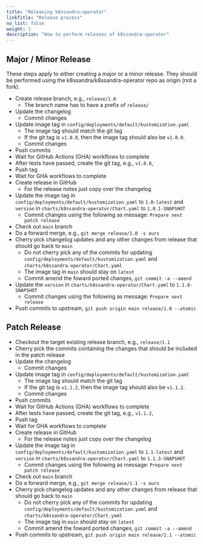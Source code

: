 ```yaml
---
title: "Releasing k8ssandra-operator"
linkTitle: "Release process"
no_list: false
weight: 1
description: "How to perform releases of k8ssandra-operator"
---
```



## Major / Minor Release

These steps apply to either creating a major or a minor release.
They should be performed using the k8ssandra/k8ssandra-operator repo as origin (not a fork).

* Create release branch, e.g., `release/1.0`
    * The branch name has to have a prefix of `release/`
* Update the changelog
    * Commit changes
* Update image tag in `config/deployments/default/kustomization.yaml`
    * The image tag should match the git tag
    * If the git tag is `v1.0.0`, then the image tag should also be `v1.0.0`.
    * Commit changes
* Push commits
* Wait for GitHub Actions (GHA) workflows to complete
* After tests have passed, create the git tag, e.g., `v1.0.0`, 
* Push tag
* Wait for GHA workflows to complete
* Create release in GitHub
    * For the release notes just copy over the changelog
* Update the image tag in `config/deployments/default/kustomization.yaml` to `1.0-latest` and `version` in `charts/k8ssandra-operator/Chart.yaml` to `1.0.1-SNAPSHOT`
    * Commit changes using the following as message: `Prepare next patch release`
* Check out `main` branch
* Do a forward merge, e.g., `git merge release/1.0 -s ours`
* Cherry pick changelog updates and any other changes from release that should go back to `main`
    * Do not cherry pick any of the commits for updating `config/deployments/default/kustomization.yaml` and `charts/k8ssandra-operator/Chart.yaml`
    * The image tag in `main` should stay on `latest`
    * Commit amend the foward ported changes, `git commit -a --amend`
* Update the `version` in `charts/k8ssandra-operator/Chart.yaml` to `1.1.0-SNAPSHOT`
    * Commit changes using the following as message: `Prepare next release`
* Push commits to upstream, `git push origin main release/1.0 --atomic`

## Patch Release

* Checkout the target existing release branch, e.g., `release/1.1`
* Cherry pick the commits containing the changes that should be included in the patch release
* Update the changelog
    * Commit changes
* Update image tag in `config/deployments/default/kustomization.yaml`
    * The image tag should match the git tag
    * If the git tag is `v1.1.2`, then the image tag should also be `v1.1.2`.
    * Commit changes
* Push commits
* Wait for GitHub Actions (GHA) workflows to complete
* After tests have passed, create the git tag, e.g., `v1.1.2`, 
* Push tag
* Wait for GHA workflows to complete
* Create release in GitHub
    * For the release notes just copy over the changelog
* Update the image tag in `config/deployments/default/kustomization.yaml` to `1.1-latest` and `version` in `charts/k8ssandra-operator/Chart.yaml` to `1.1.3-SNAPSHOT`
    * Commit changes using the following as message: `Prepare next patch release`
* Check out `main` branch
* Do a forward merge, e.g., `git merge release/1.1 -s ours`
* Cherry pick changelog updates and any other changes from release that should go back to `main`
    * Do not cherry pick any of the commits for updating `config/deployments/default/kustomization.yaml` and `charts/k8ssandra-operator/Chart.yaml`
    * The image tag in `main` should stay on `latest`
    * Commit amend the foward ported changes, `git commit -a --amend`
* Push commits to upstream, `git push origin main release/1.1 --atomic`